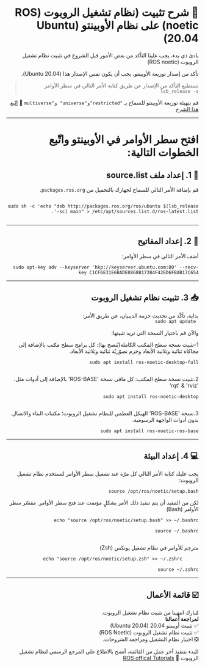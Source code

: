 ## <h1 dir='rtl' align='right'>🤖  شرح تثبيت (نظام تشغيل الروبوت (ROS noetic)  على نظام الأوبينتو (Ubuntu 20.04) </h1>

<p dir='rtl' align='right'> بادئ ذي بدء، يجب علينا التأكد من بعض الأمور قبل الشروع في تثبيت نظام تشغيل الروبوت (ROS noetic) </p>
<p dir='rtl' align='right'>  تأكد من إصدار توزيعة الأوبينتو، يجب أن يكون نفس الإصدار هذا (Ubuntu 20.04). </p>


<blockquote> <p dir='rtl' align='right'> تستطيع التأكد من الإصدار عن طريق كتابة الأمر التالي في سطر الأوامر  <code> lsb_release -a</code>  </p> </blockquote> 


<p dir='rtl' align='right'>  قم بتهيئة توزيعة الأوبينتو للسماح بـ
  <code>"restricted"و"universe" و"multiverse</code> 🔗 <a href="https://help.ubuntu.com/community/Repositories/Ubuntu"> اتّبع هذا الشرح </a>
</p>

    
-------------------------------------

### <h1 dir='rtl' align='right'> افتح سطر الأوامر في الأوبينتو واتّبع الخطوات التالية: </h1>

##  <h2 dir='rtl' align='right'>📝 1. إعداد ملف source.list </h2>

<p dir='rtl' align='right'> قم بإضافة الأمر التالي للسماح لجهازك بالتحميل من <code>packages.ros.org</code>. </p>

<p dir='rtl'> <code>
sudo sh -c 'echo "deb http://packages.ros.org/ros/ubuntu $(lsb_release -sc) main" > /etc/apt/sources.list.d/ros-latest.list'.
  </code> </p>
    
-------------------------------------
## <h2 dir="rtl"> 🔑 2. إعداد المفاتيح </h2>
<p dir="rtl"> أضف الأمر التالي في سطر الأوامر:
 <br>
 <code>
sudo apt-key adv --keyserver 'hkp://keyserver.ubuntu.com:80' --recv-key C1CF6E31E6BADE8868B172B4F42ED6FBAB17C654
</code>
</p>  
    
-------------------------------------
## <h2 dir="rtl"> 📥 3. تثبيت نظام تشغيل الروبوت </h2>
<p dir="rtl"> بداية، تأكّد من تحديث حزمة الديبيان، عن طريق الأمر: <br> <code> sudo apt update </code> </p>
<p dir="rtl"> والآن قم باختيار النسخة التي تريد تثبيتها: <p dir="rtl">

<p dir="rtl"> 1-تثبيت نسخة سطح المكتب الكاملة(يُنصح بها): كل برامج سطح مكتب بالإضافة إلى محاكاة ثنائية وثلاثية الأبعاد وحزم تصوّريّة ثنائية وثلاثية الأبعاد.
  <br>
 <code>
sudo apt install ros-noetic-desktop-full
 </code>
</p>

 <p dir="rtl"> 2.تثبيت نسخة سطح المكتب: كل مافي نسخة 'ROS-BASE' بالإضافة إلى أدوات مثل، 'rqt' & 'rviz'
  <br>
 <code>
sudo apt install ros-noetic-desktop
 </code>
  </p>

<p dir="rtl"> 3.نسخة 'ROS-BASE' الهيكل العظمي للنظام تشغيل الروبوت؛ مكتبات البناء والاتصال. بدون أدوات الواجهة الرسومية.
 <br>
 <code>
sudo apt install ros-noetic-ros-base
</code>
</p>
    
-------------------------------------
## <h2 dir="rtl"> 💻 4. إعداد البيئة </h2>
<p dir="rtl">
يجب عليك كتابة الأمر التالي كل مرّة عند تشغيل سطر الأوامر لتستخدم نظام تشغيل الروبوت:
<br> <code>
source /opt/ros/noetic/setup.bash
</code>
</p>

<p dir="rtl"> لكن من المفيد أن يتم تنفيذ ذلك الأمر بشكلٍ مؤتمت عند فتح سطر الأوامر.
مفسّر سطر الأوامر (Bash)
<br>
  
<code>
echo "source /opt/ros/noetic/setup.bash" >> ~/.bashrc </code> <br> <code>
source ~/.bashrc
  </code>
  <br>
  </p>
  <p dir="rtl"> مترجم للأوامر في نظام تشغيل يونكس (Zsh)
  <br>
    <code>
      echo "source /opt/ros/noetic/setup.zsh" >> ~/.zshrc </code> <br> <code>
source ~/.zshrc
</code>
</p>
    
-------------------------------------
## <h2 dir="rtl"> ☑️ قائمة الأعمال </h2>

<p dir="rtl">
 مٌبارك انتهينا من تثبيت نظام تشغيل الروبوت.
  <br>
  <b> لمراجعة أعمالنا </b>
  <br>
  ✅ تثبيت أوبينتو 20.04 (Ubuntu 20.04)
  <br>
  ✅ تثبيت نظام تشغيل الروبوت (ROS Noetic)
  <br>
  ❎ اختبار نظام التشغيل ومراجعة الشروحات.
</p>
<p dir="rtl"> للبدء بتنفيذ آخر عمل من القائمة، أنصح بالاطلاع على المرجع الرسمي لنظام تشغيل الروبوت  🔗 <a href="http://wiki.ros.org/ROS/Tutorials"> ROS offical Tutorials </a> </p>
